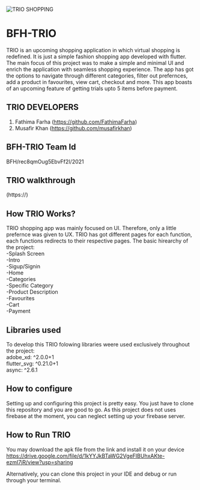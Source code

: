 ![TRIO SHOPPING](https://github.com/arfazkhan/BFH-TRIO/blob/master/TRIOintro.gif)
# BFH-TRIO
  TRIO is an upcoming shopping application in which virtual shopping is redefined. It is just a simple fashion shopping app developed with flutter. The main focus of this project  was to make a simple and minimal UI and enrich the application with seamless shopping experience. The app has got the options to navigate through different categories, filter out  prefernces, add a product in favourites, view cart, checkout and more. This app boasts of an upcoming feature of getting trials upto 5 items before payment. 

## TRIO DEVELOPERS
  1. Fathima Farha (https://github.com/FathimaFarha)
  2. Musafir Khan (https://github.com/musafirkhan)

## BFH-TRIO Team Id
  BFH/rec8qmOug5EbvFf2I/2021
  
## TRIO walkthrough
  (https://)
  
## How TRIO Works?
  TRIO shopping app was mainly focused on UI. Therefore, only a little prefernce was given to UX. TRIO has got different pages for each function, each functions redirects to their respective pages. The basic hirearchy of the project:\
  -Splash Screen\
  -Intro\
  -Sigup/Signin\
  -Home\
  -Categories\
  -Specific Category\
  -Product Description\
  -Favourites\
  -Cart\
  -Payment

## Libraries used
  To develop this TRIO folowing libraries weere used exclusively throughout the project:\
    adobe_xd: ^2.0.0+1\
    flutter_svg: ^0.21.0+1\
    async: ^2.6.1
    
## How to configure
  Setting up and configuring this project is pretty easy. You just have to clone this repository and you are good to go. As this project does not uses firebase at the moment, you can neglect setting up your firebase server.
  
## How to Run TRIO
   You may download the apk file from the link and install it on your device
      https://drive.google.com/file/d/1kYYJkBTaWG2VgeFIBUhxAKte-ezmI7jR/view?usp=sharing
   
   Alternatively, you can clone this project in your IDE and debug or run through your terminal.
